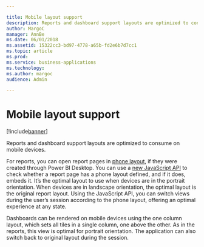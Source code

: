 ```yaml
---

title: Mobile layout support
description: Reports and dashboard support layouts are optimized to consume on mobile devices.
author: MargoC
manager: AnnBe
ms.date: 06/01/2018
ms.assetid: 15322cc3-bd97-4778-a65b-fd2e6b7d7cc1
ms.topic: article
ms.prod: 
ms.service: business-applications
ms.technology: 
ms.author: margoc
audience: Admin

---
```

#  Mobile layout support




[!include[banner](../../../includes/banner.md)]

Reports and dashboard support layouts are optimized to consume on mobile
devices.

For reports, you can open report pages in [phone
layout](https://docs.microsoft.com/en-us/power-bi/desktop-create-phone-report),
if they were created through Power BI Desktop. You can use a [new JavaScript
API](https://github.com/Microsoft/PowerBI-JavaScript/wiki/Embed-For-Mobile) to
check whether a report page has a phone layout defined, and if it does, embeds
it. It’s the optimal layout to use when devices are in the portrait orientation.
When devices are in landscape orientation, the optimal layout is the original
report layout. Using the JavaScript API, you can switch views during the user’s
session according to the phone layout, offering an optimal experience at any
state.

Dashboards can be rendered on mobile devices using the one column layout, which
sets all tiles in a single column, one above the other. As in the reports, this
view is optimal for portrait orientation. The application can also switch back
to original layout during the session.
